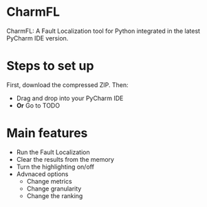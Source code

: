 # CharmFL
CharmFL: A Fault Localization tool for Python integrated in the latest PyCharm IDE version. 

# Steps to set up 

 First, download the compressed ZIP. 
 Then: 
- Drag and drop into your PyCharm IDE
- **Or** Go to TODO

# Main features
- Run the Fault Localization
- Clear the results from the memory
- Turn the highlighting on/off
- Advnaced options
    - Change metrics
    - Change granularity
    - Change the ranking 
     

 
